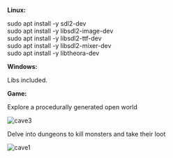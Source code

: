 **Linux:**

sudo apt install -y sdl2-dev\
sudo apt install -y libsdl2-image-dev\
sudo apt install -y libsdl2-ttf-dev\
sudo apt install -y libsdl2-mixer-dev\
sudo apt install -y libtheora-dev    

**Windows:**

Libs included.

**Game:**

Explore a procedurally generated open world

![cave3](https://github.com/Nathanialw/RPG/assets/52517284/3e88c17e-85b5-42de-9506-001b6862af1e)

Delve into dungeons to kill monsters and take their loot

![cave1](https://github.com/Nathanialw/RPG/assets/52517284/f5e9c38a-0c3e-47e8-9006-6bf6dec8d94f)
